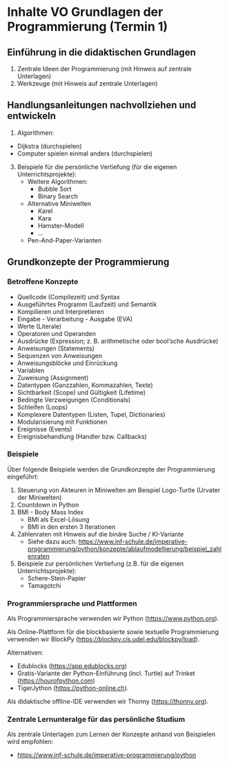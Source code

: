# Inhalte VO Grundlagen der Programmierung (Termin 1)
## Einführung in die didaktischen Grundlagen
1. Zentrale Ideen der Programmierung (mit Hinweis auf zentrale Unterlagen)
2. Werkzeuge (mit Hinweis auf zentrale Unterlagen)
## Handlungsanleitungen nachvollziehen und entwickeln
1. Algorithmen:
  - Dijkstra (durchspielen)
  - Computer spielen einmal anders (durchspielen)
3. Beispiele für die persönliche Vertiefung (für die eigenen Unterrichtsprojekte):
    - Weitere Algorithmen:
      - Bubble Sort
      - Binary Search
    - Alternative Miniwelten
      - Karel
      - Kara
      - Hamster-Modell
      - ...
    - Pen-And-Paper-Varianten
## Grundkonzepte der Programmierung

### Betroffene Konzepte

* Quellcode (Compilezeit) und Syntax
* Ausgeführtes Programm (Laufzeit) und Semantik
* Kompilieren und Interpretieren
* Eingabe - Verarbeitung - Ausgabe (EVA)
* Werte (Literale)
* Operatoren und Operanden
* Ausdrücke (Expression; z. B. arithmetische oder bool‘sche Ausdrücke)
* Anweisungen (Statements)
* Sequenzen von Anweisungen
* Anweisungsblöcke und Einrückung
* Variablen
* Zuweisung (Assignment)
* Datentypen (Ganzzahlen, Kommazahlen, Texte)
* Sichtbarkeit (Scope) und Gültigkeit (Lifetime)
* Bedingte Verzweigungen (Conditionals)
* Schleifen (Loops)
* Komplexere Datentypen (Listen, Tupel, Dictionaries)
* Modularisierung mit Funktionen
* Ereignisse (Events)
* Ereignisbehandlung (Handler bzw. Callbacks)

### Beispiele

Über folgende Beispiele werden die Grundkonzepte der Programmierung eingeführt:

1. Steuerung von Akteuren in Miniwelten am Beispiel Logo-Turtle (Urvater der Miniwelten)
2. Countdown in Python
3. BMI - Body Mass Index
   - BMI als Excel-Lösung
   - BMI in den ersten 3 Iterationen
4. Zahlenraten mit Hinweis auf die binäre Suche / KI-Variante
   - Siehe dazu auch: https://www.inf-schule.de/imperative-programmierung/python/konzepte/ablaufmodellierung/beispiel_zahlenraten 
5. Beispiele zur persönlichen Vertiefung (z.B. für die eigenen Unterrichtsprojekte):
   - Schere-Stein-Papier
   - Tamagotchi

### Programmiersprache und Plattformen

Als Programmiersprache verwenden wir Python (https://www.python.org).

Als Online-Plattform für die blockbasierte sowie textuelle Programmierung verwenden wir BlockPy (https://blockpy.cis.udel.edu/blockpy/load). 

Alternativen: 
- Edublocks (https://app.edublocks.org) 
- Gratis-Variante der Python-Einführung (incl. Turtle) auf Trinket (https://hourofpython.com)
- TigerJython (https://python-online.ch).

Als didaktische offline-IDE verwenden wir Thonny (https://thonny.org).
### Zentrale Lernunteralge für das persönliche Studium

Als zentrale Unterlagen zum Lernen der Konzepte anhand von Beispielen wird empfohlen:
- https://www.inf-schule.de/imperative-programmierung/python